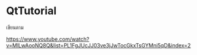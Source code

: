 # QtTutorial

เขียนตาม

https://www.youtube.com/watch?v=MlLwAooNQ8Q&list=PL1FgJUcJJ03ve3jJwTocGkxTsGYMni5qD&index=2
